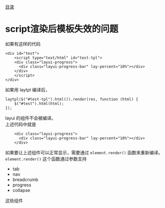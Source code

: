 [目录](./)
# script渲染后模板失效的问题

如果有这样的代码
```
<div id="test">
	<script type="text/html" id="test-tpl">
	<div class="layui-progress">
	  <div class="layui-progress-bar" lay-percent="10%"></div>
	</div>
	</script>
</div>
```

如果用 laytpl 编译后，
```
laytpl($("#test-tpl").html()).render(res, function (html) {
	$("#test").html(html);
});
```
layui 的组件不会被编译。  
上述代码中就是
```
	<div class="layui-progress">
	  <div class="layui-progress-bar" lay-percent="10%"></div>
	</div>
```

如果要让上述组件可以正常显示，需要通过 `element.render()` 函数来重新编译。  
`element.render()` 这个函数通过参数支持

* tab
* nav
* breadcrumb
* progress
* collapse

这些组件